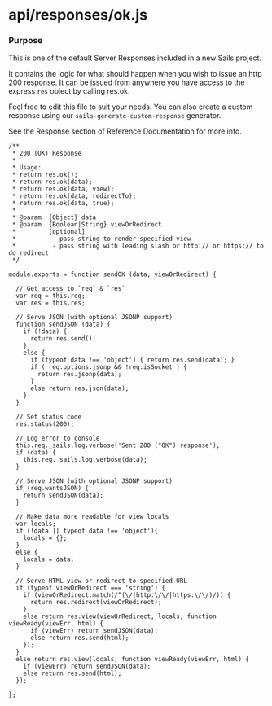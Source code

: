 # api/responses/ok.js
### Purpose

This is one of the default Server Responses included in a new Sails project.

It contains the logic for what should happen when you wish to issue an http 200 response. It can be issued from anywhere you have access to the express `res` object by calling res.ok.

Feel free to edit this file to suit your needs.  You can also create a custom response using our `sails-generate-custom-response` generator.

See the Response section of Reference Documentation for more info.


<docmeta name="displayName" value="ok.js">

```
/**
 * 200 (OK) Response
 *
 * Usage:
 * return res.ok();
 * return res.ok(data);
 * return res.ok(data, view);
 * return res.ok(data, redirectTo);
 * return res.ok(data, true);
 *
 * @param  {Object} data
 * @param  {Boolean|String} viewOrRedirect
 *         [optional]
 *          - pass string to render specified view
 *          - pass string with leading slash or http:// or https:// to do redirect
 */

module.exports = function sendOK (data, viewOrRedirect) {

  // Get access to `req` & `res`
  var req = this.req;
  var res = this.res;

  // Serve JSON (with optional JSONP support)
  function sendJSON (data) {
    if (!data) {
      return res.send();
    }
    else {
      if (typeof data !== 'object') { return res.send(data); }
      if ( req.options.jsonp && !req.isSocket ) {
        return res.jsonp(data);
      }
      else return res.json(data);
    }
  }

  // Set status code
  res.status(200);

  // Log error to console
  this.req._sails.log.verbose('Sent 200 ("OK") response');
  if (data) {
    this.req._sails.log.verbose(data);
  }

  // Serve JSON (with optional JSONP support)
  if (req.wantsJSON) {
    return sendJSON(data);
  }

  // Make data more readable for view locals
  var locals;
  if (!data || typeof data !== 'object'){
    locals = {};
  }
  else {
    locals = data;
  }

  // Serve HTML view or redirect to specified URL
  if (typeof viewOrRedirect === 'string') {
    if (viewOrRedirect.match(/^(\/|http:\/\/|https:\/\/)/)) {
      return res.redirect(viewOrRedirect);
    }
    else return res.view(viewOrRedirect, locals, function viewReady(viewErr, html) {
      if (viewErr) return sendJSON(data);
      else return res.send(html);
    });
  }
  else return res.view(locals, function viewReady(viewErr, html) {
    if (viewErr) return sendJSON(data);
    else return res.send(html);
  });

};

```

